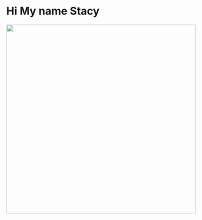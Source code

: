 # Hi  My name Stacy

<div id="header" align="left">
  <img src="https://media3.giphy.com/media/v1.Y2lkPTc5MGI3NjExbmp1Nm9oZzIybHNwYmFpdG56d2gxZ212NzU2eDU0YmltbnZ6OXAyZyZlcD12MV9pbnRlcm5hbF9naWZfYnlfaWQmY3Q9Zw/70Asu3n7btVgk/giphy.gif" width="500"/>
</div>
